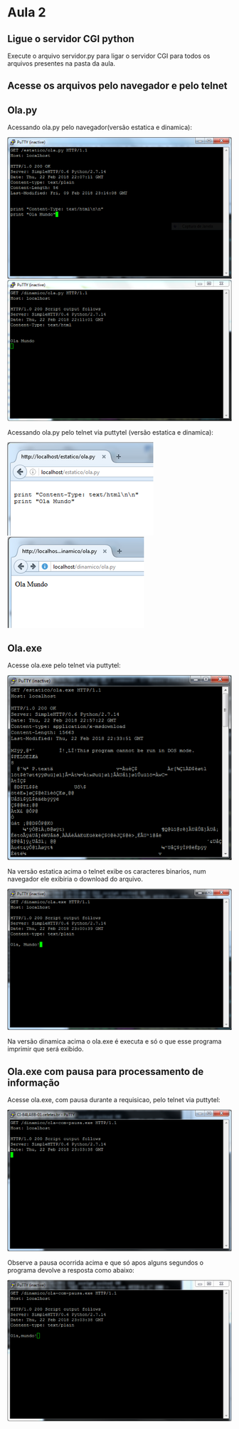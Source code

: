 # Aula 2

## Ligue o servidor CGI python

Execute o arquivo servidor.py para ligar o servidor CGI para todos os arquivos presentes na pasta da aula.

## Acesse os arquivos pelo navegador e pelo telnet

## Ola.py
Acessando ola.py pelo navegador(versão estatica e dinamica):

![putty ola.py estatico](/aulas/img/putty-1.PNG)
![putty ola.py dinamico](/aulas/img/putty-2.PNG)

Acessando ola.py pelo telnet via puttytel (versão estatica e dinamica):

![firefox ola.py estatico](/aulas/img/putty-3.PNG)
![firefox ola.py dinamico](/aulas/img/putty-4.PNG)

## Ola.exe
Acesse ola.exe pelo telnet via puttytel:

![a](/aulas/img/putty-5.PNG)

Na versão estatica acima o telnet exibe os caracteres binarios, num navegador ele exibiria o download do arquivo.

![a](/aulas/img/putty-6.PNG)

Na versão dinamica acima o ola.exe é executa e só o que esse programa imprimir que será exibido.

## Ola.exe com pausa para processamento de informação

Acesse ola.exe, com pausa durante a requisicao,  pelo telnet via puttytel:

![a](/aulas/img/putty-7.PNG)

Observe a pausa ocorrida acima e que só apos alguns segundos o programa devolve a resposta como abaixo:

![a](/aulas/img/putty-8.PNG)

